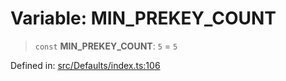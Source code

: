 # Variable: MIN\_PREKEY\_COUNT

> `const` **MIN\_PREKEY\_COUNT**: `5` = `5`

Defined in: [src/Defaults/index.ts:106](https://github.com/Fokusdotid/Baileys/blob/abcb8d9f2160683543784d4a7641ec0f8c55ed7e/src/Defaults/index.ts#L106)

